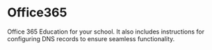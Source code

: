 # Office365
Office 365 Education for your school. It also includes instructions for configuring DNS records to ensure seamless functionality.
